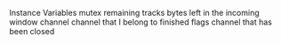 Instance Variables
	mutex	<Semaphore> 
	remaining	<SmallInteger> tracks bytes left in the incoming window
	channel	<SSH2Channel> channel that I belong to
	finished	<Boolean> flags channel that has been closed

